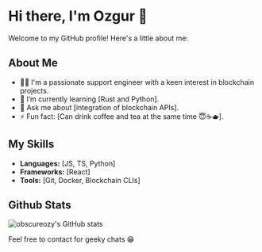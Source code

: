 # Hi there, I'm Ozgur 👋

Welcome to my GitHub profile! Here's a little about me:

## About Me

- 👨‍💻 I'm a passionate support engineer with a keen interest in blockchain projects.
- 🌱 I’m currently learning [Rust and Python].
- 💬 Ask me about [integration of blockchain APIs].
- ⚡ Fun fact: [Can drink coffee and tea at the same time 😇☕️🫖].

## My Skills

- **Languages:** [JS, TS, Python]
- **Frameworks:** [React]
- **Tools:** [Git, Docker, Blockchain CLIs]

## Github Stats

![obscureozy's GitHub stats](https://github-readme-stats.vercel.app/api?username=obscureozy&show_icons=true&theme=dark)


Feel free to contact for geeky chats 😁

<!---
obscureozy/obscureozy is a ✨ special ✨ repository because its `README.md` (this file) appears on your GitHub profile.
You can click the Preview link to take a look at your changes.
--->
